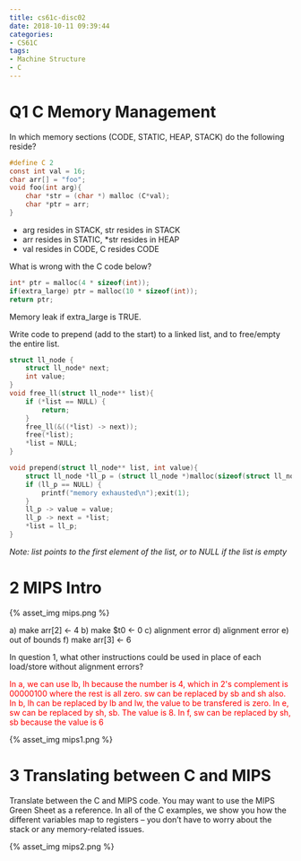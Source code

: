 ```yaml
---
title: cs61c-disc02
date: 2018-10-11 09:39:44
categories:
- CS61C
tags:
- Machine Structure
- C
---
```


#  Q1 C Memory Management
In which memory sections (CODE, STATIC, HEAP, STACK) do the following reside?
```c
#define C 2
const int val = 16;
char arr[] = "foo";
void foo(int arg){
    char *str = (char *) malloc (C*val);
    char *ptr = arr;
}
```

- arg resides in STACK, str resides in STACK
- arr resides in STATIC, \*str resides in HEAP
- val resides in CODE, C resides CODE

What is wrong with the C code below?
```c
int* ptr = malloc(4 * sizeof(int));
if(extra_large) ptr = malloc(10 * sizeof(int));
return ptr;
```
<!-- more -->
Memory leak if extra_large is TRUE.

Write code to prepend (add to the start) to a linked list, and to free/empty the entire list.
```c
struct ll_node {
    struct ll_node* next;
    int value;
}
void free_ll(struct ll_node** list){
    if (*list == NULL) {
        return;
    }
    free_ll(&((*list) -> next));
    free(*list);
    *list = NULL;
}

void prepend(struct ll_node** list, int value){
    struct ll_node *ll_p = (struct ll_node *)malloc(sizeof(struct ll_node));
    if (ll_p == NULL) {
        printf("memory exhausted\n");exit(1);
    }
    ll_p -> value = value;
    ll_p -> next = *list;
    *list = ll_p;
}
```
*Note: list points to the first element of the list, or to NULL if the list is empty*

# 2 MIPS Intro

{% asset_img mips.png %}

a) make arr[2] <- 4
b) make $t0 <- 0
c) alignment error
d) alignment error
e) out of bounds
f) make arr[3] <- 6

In question 1, what other instructions could be used in place of each load/store without alignment errors?

<span style="color:red">In a, we can use lb, lh because the number is 4, which in 2's complement is 00000100 where the rest is all zero. sw can be replaced by sb and sh also.</span>
<span style="color:red">In b, lh can be replaced by lb and lw, the value to be transfered is zero.</span>
<span style="color:red">In e, sw can be replaced by sh, sb. The value is 8.</span>
<span style="color:red">In f, sw can be replaced by sh, sb because the value is 6</span>

{% asset_img mips1.png %}

# 3 Translating between C and MIPS

Translate between the C and MIPS code. You may want to use the MIPS Green Sheet as a reference. In all of the C examples, we show you how the different variables map to registers – you don’t have to worry about the stack or any memory-related issues.

{% asset_img mips2.png %}
